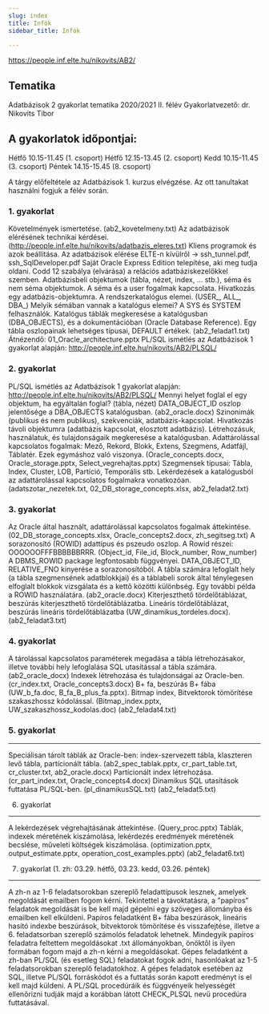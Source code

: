 ```yaml
---
slug: index
title: Infók
sidebar_title: Infók

---
```


https://people.inf.elte.hu/nikovits/AB2/

## Tematika 
Adatbázisok 2 gyakorlat tematika 2020/2021 II. félév
Gyakorlatvezető: dr. Nikovits Tibor

A gyakorlatok időpontjai:
-------------------------
Hétfő  10.15-11.45  (1. csoport)
Hétfő  12.15-13.45  (2. csoport)
Kedd   10.15-11.45  (3. csoport)
Péntek 14.15-15.45  (8. csoport)  

A tárgy előfeltétele az Adatbázisok 1. kurzus elvégzése. Az ott tanultakat használni fogjuk a félév során.

### 1. gyakorlat

Követelmények ismertetése. (ab2_kovetelmeny.txt)
Az adatbázisok elérésének technikai kérdései. (http://people.inf.elte.hu/nikovits/adatbazis_eleres.txt)
Kliens programok és azok beállítása.
Az adatbázisok elérése ELTE-n kívülről -> ssh_tunnel.pdf, ssh_SqlDeveloper.pdf
Saját Oracle Express Edition telepítése, aki meg tudja oldani.
Codd 12 szabálya (elvárása) a relációs adatbáziskezelőkkel szemben.
Adatbázisbeli objektumok (tábla, nézet, index, … stb.), séma és nem séma objektumok. 
A séma és a user fogalmak kapcsolata. Hivatkozás egy adatbázis-objektumra. 
A rendszerkatalógus elemei. (USER_, ALL_, DBA_) 
Melyik sémában vannak a katalógus elemei? A SYS és SYSTEM felhasználók. 
Katalógus táblák megkeresése a katalógusban (DBA_OBJECTS), és a dokumentációban (Oracle Database Reference). 
Egy tábla oszlopainak lehetséges típusai, DEFAULT értékek. 
(ab2_feladat1.txt)
Átnézendő: 01_Oracle_architecture.pptx 
PL/SQL ismétlés az Adatbázisok 1 gyakorlat alapján: 
  http://people.inf.elte.hu/nikovits/AB2/PLSQL/

### 2. gyakorlat
PL/SQL ismétlés az Adatbázisok 1 gyakorlat alapján: 
  http://people.inf.elte.hu/nikovits/AB2/PLSQL/
Mennyi helyet foglal el egy objektum, ha egyáltalán foglal? (tábla, nézet) 
DATA_OBJECT_ID oszlop jelentősége a DBA_OBJECTS katalógusban. 
(ab2_oracle.docx) 
Szinonimák (publikus és nem publikus), szekvenciák, adatbázis-kapcsolat. 
Hivatkozás távoli objektumra (adatbázis kapcsolat, elosztott adatbázis). 
Létrehozásuk, használatuk, és tulajdonságaik megkeresése a katalógusban. 
Adattárolással kapcsolatos fogalmak: Mező, Rekord, Blokk, Extens, Szegmens, Adatfájl, Táblatér. 
Ezek egymáshoz való viszonya.  (Oracle_concepts.docx, Oracle_storage.pptx, Select_vegrehajtas.pptx)
Szegmensek típusai: Tábla, Index, Cluster, LOB, Partíció, Temporális stb. 
Lekérdezések a katalógusból az adattárolással kapcsolatos fogalmakra vonatkozóan. 
(adatszotar_nezetek.txt, 02_DB_storage_concepts.xlsx, ab2_feladat2.txt)

### 3. gyakorlat

Az Oracle által használt, adattárolással kapcsolatos fogalmak áttekintése. 
(02_DB_storage_concepts.xlsx, Oracle_concepts2.docx, zh_segitseg.txt)
A sorazonosító (ROWID) adattípus és pszeudo oszlop. A Rowid részei: OOOOOOFFFBBBBBBRRR. 
(Object_id, File_id, Block_number, Row_number)
A DBMS_ROWID package legfontosabb függvényei. DATA_OBJECT_ID, RELATIVE_FNO kinyerése a sorazonosítóból. 
A tábla számára lefoglalt hely (a tábla szegmensének adatblokkjai) és a táblabeli sorok által 
ténylegesen elfoglalt blokkok vizsgálata és a kettő közötti különbség. 
Egy további példa a ROWID használatára. (ab2_oracle.docx)
Kiterjeszthető tördelőtáblázat, beszúrás kiterjeszthető tördelőtáblázatba.
Lineáris tördelőtáblázat, beszúrás lineáris tördelőtáblázatba (UW_dinamikus_tordeles.docx).
(ab2_feladat3.txt)

### 4. gyakorlat

A tárolással kapcsolatos paraméterek megadása a tábla létrehozásakor,
illetve további hely lefoglalása SQL utasítással a tábla számára. (ab2_oracle_docx)
Indexek létrehozása és tulajdonságai az Oracle-ben. (cr_index.txt, Oracle_concepts3.docx)
B+ fa, beszúrás B+ fába (UW_b_fa.doc, B_fa_B_plus_fa.pptx). 
Bitmap index, Bitvektorok tömörítése szakaszhossz kódolással. 
(Bitmap_index.pptx, UW_szakaszhossz_kodolas.doc)
(ab2_feladat4.txt)

### 5. gyakorlat
------------
Speciálisan tárolt táblák az Oracle-ben: index-szervezett tábla, klaszteren levő tábla, 
partícionált tábla. (ab2_spec_tablak.pptx, cr_part_table.txt, cr_cluster.txt, ab2_oracle.docx)
Partícionált index létrehozása. (cr_part_index.txt, Oracle_concepts4.docx)
Dinamikus SQL utasítások futtatása PL/SQL-ben. (pl_dinamikusSQL.txt)
(ab2_feladat5.txt)

6. gyakorlat 
------------
A lekérdezések végrehajtásának áttekintése. (Query_proc.pptx)
Táblák, indexek méretének kiszámolása, lekérdezés eredmények méretének becslése, műveleti 
költségek kiszámolása. (optimization.pptx, output_estimate.pptx, operation_cost_examples.pptx)
(ab2_feladat6.txt)

7. gyakorlat (1. zh: 03.29. hétfő, 03.23. kedd, 03.26. péntek)
------------
A zh-n az 1-6 feladatsorokban szereplő feladattípusok lesznek, amelyek megoldását
emailben fogom kérni. Tekintettel a távoktatásra, a "papíros" feladatok megoldását is be kell
majd gépelni egy szöveges állományba és emailben kell elküldeni.
Papíros feladatként B+ fába beszúrások, lineáris hasító indexbe beszúrások, bitvektorok
tömörítése és visszafejtése, illetve a 6. feladatsorban szereplő számolós feladatok lehetnek.
Mindegyik papíros feladatra feltettem megoldásokat .txt állományokban, önöktől is ilyen formában
fogom majd a zh-n kérni a megoldásokat.
Gépes feladatként a zh-ban PL/SQL (és esetleg SQL) feladatokat fogok adni, hasonlóakat az 1-5 feladatsorokban
szereplő feladatokhoz. A gépes feladatok esetében az SQL, illetve PL/SQL forráskódot és a futtatás során kapott 
eredményt is el kell majd küldeni. A PL/SQL procedúráik és függvényeik helyességét ellenőrizni tudják majd a
korábban látott CHECK_PLSQL nevű procedúra futtatásával.
<!--stackedit_data:
eyJoaXN0b3J5IjpbMTgxMzQ1MTE1NCwxMDYzODMzNTExXX0=
-->